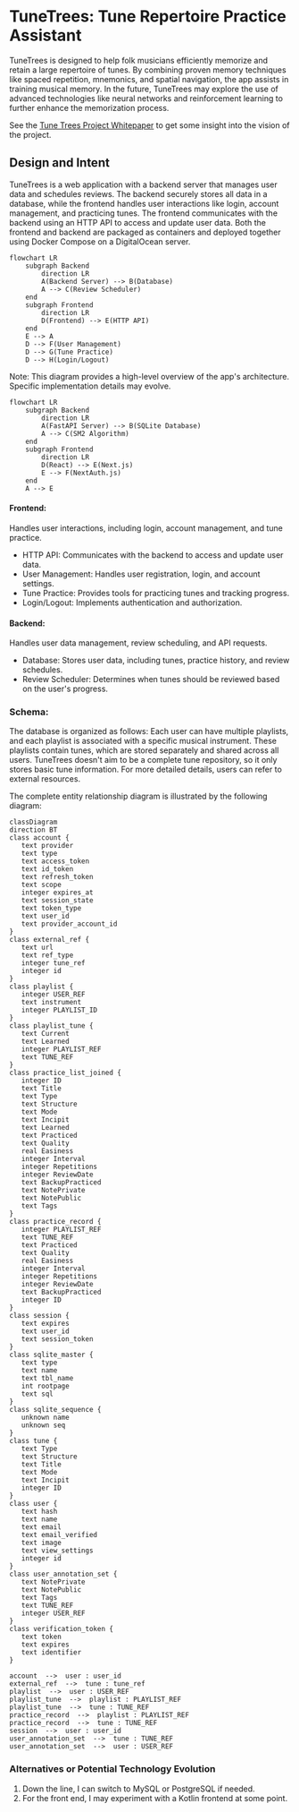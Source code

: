 # TuneTrees: Tune Repertoire Practice Assistant

TuneTrees is designed to help folk musicians efficiently memorize and retain a large repertoire of tunes. By combining proven memory techniques like spaced repetition, mnemonics, and spatial navigation, the app assists in training musical memory. In the future, TuneTrees may explore the use of advanced technologies like neural networks and reinforcement learning to further enhance the memorization process.

See the [Tune Trees Project Whitepaper](docs/core-proposal.md#tune-trees-project-whitepaper)
to get some insight into the vision of the project.

## Design and Intent

TuneTrees is a web application with a backend server that manages user data and schedules reviews. The backend securely stores all data in a database, while the frontend handles user interactions like login, account management, and practicing tunes. The frontend communicates with the backend using an HTTP API to access and update user data. Both the frontend and backend are packaged as containers and deployed together using Docker Compose on a DigitalOcean server.

```mermaid
flowchart LR
    subgraph Backend
        direction LR
        A(Backend Server) --> B(Database)
        A --> C(Review Scheduler)
    end
    subgraph Frontend
        direction LR
        D(Frontend) --> E(HTTP API)
    end
    E --> A
    D --> F(User Management)
    D --> G(Tune Practice)
    D --> H(Login/Logout)
```

Note: This diagram provides a high-level overview of the app's architecture. Specific implementation details may evolve.

```mermaid
flowchart LR
    subgraph Backend
        direction LR
        A(FastAPI Server) --> B(SQLite Database)
        A --> C(SM2 Algorithm)
    end
    subgraph Frontend
        direction LR
        D(React) --> E(Next.js)
        E --> F(NextAuth.js)
    end
    A --> E
```

#### Frontend:

Handles user interactions, including login, account management, and tune practice.
- HTTP API: Communicates with the backend to access and update user data.
- User Management: Handles user registration, login, and account settings.
- Tune Practice: Provides tools for practicing tunes and tracking progress.
- Login/Logout: Implements authentication and authorization.

#### Backend:

Handles user data management, review scheduling, and API requests.
- Database: Stores user data, including tunes, practice history, and review schedules.
- Review Scheduler: Determines when tunes should be reviewed based on the user's progress.

### Schema:

The database is organized as follows: Each user can have multiple playlists, and each playlist is associated with a specific musical instrument. These playlists contain tunes, which are stored separately and shared across all users. TuneTrees doesn't aim to be a complete tune repository, so it only stores basic tune information. For more detailed details, users can refer to external resources.

The complete entity relationship diagram is illustrated by the following diagram:

```mermaid
classDiagram
direction BT
class account {
   text provider
   text type
   text access_token
   text id_token
   text refresh_token
   text scope
   integer expires_at
   text session_state
   text token_type
   text user_id
   text provider_account_id
}
class external_ref {
   text url
   text ref_type
   integer tune_ref
   integer id
}
class playlist {
   integer USER_REF
   text instrument
   integer PLAYLIST_ID
}
class playlist_tune {
   text Current
   text Learned
   integer PLAYLIST_REF
   text TUNE_REF
}
class practice_list_joined {
   integer ID
   text Title
   text Type
   text Structure
   text Mode
   text Incipit
   text Learned
   text Practiced
   text Quality
   real Easiness
   integer Interval
   integer Repetitions
   integer ReviewDate
   text BackupPracticed
   text NotePrivate
   text NotePublic
   text Tags
}
class practice_record {
   integer PLAYLIST_REF
   text TUNE_REF
   text Practiced
   text Quality
   real Easiness
   integer Interval
   integer Repetitions
   integer ReviewDate
   text BackupPracticed
   integer ID
}
class session {
   text expires
   text user_id
   text session_token
}
class sqlite_master {
   text type
   text name
   text tbl_name
   int rootpage
   text sql
}
class sqlite_sequence {
   unknown name
   unknown seq
}
class tune {
   text Type
   text Structure
   text Title
   text Mode
   text Incipit
   integer ID
}
class user {
   text hash
   text name
   text email
   text email_verified
   text image
   text view_settings
   integer id
}
class user_annotation_set {
   text NotePrivate
   text NotePublic
   text Tags
   text TUNE_REF
   integer USER_REF
}
class verification_token {
   text token
   text expires
   text identifier
}

account  -->  user : user_id
external_ref  -->  tune : tune_ref
playlist  -->  user : USER_REF
playlist_tune  -->  playlist : PLAYLIST_REF
playlist_tune  -->  tune : TUNE_REF
practice_record  -->  playlist : PLAYLIST_REF
practice_record  -->  tune : TUNE_REF
session  -->  user : user_id
user_annotation_set  -->  tune : TUNE_REF
user_annotation_set  -->  user : USER_REF
```

### Alternatives or Potential Technology Evolution

1. Down the line, I can switch to MySQL or PostgreSQL if needed.
2. For the front end, I may experiment with a Kotlin frontend at some point.
